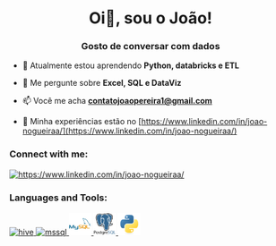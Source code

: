 <h1 align="center">Oi👋, sou o João!</h1>
<h3 align="center">Gosto de conversar com dados</h3>

- 🌱 Atualmente estou aprendendo **Python, databricks e ETL**

- 💬 Me pergunte sobre **Excel, SQL e DataViz**

- 📫 Você me acha **contatojoaopereira1@gmail.com**

- 📄 Minha experiências estão no [https://www.linkedin.com/in/joao-nogueiraa/](https://www.linkedin.com/in/joao-nogueiraa/)

<h3 align="left">Connect with me:</h3>
<p align="left">
<a href="https://linkedin.com/in/https://www.linkedin.com/in/joao-nogueiraa/" target="blank"><img align="center" src="https://raw.githubusercontent.com/rahuldkjain/github-profile-readme-generator/master/src/images/icons/Social/linked-in-alt.svg" alt="https://www.linkedin.com/in/joao-nogueiraa/" height="30" width="40" /></a>
</p>

<h3 align="left">Languages and Tools:</h3>
<p align="left"> <a href="https://hive.apache.org/" target="_blank" rel="noreferrer"> <img src="https://www.vectorlogo.zone/logos/apache_hive/apache_hive-icon.svg" alt="hive" width="40" height="40"/> </a> <a href="https://www.microsoft.com/en-us/sql-server" target="_blank" rel="noreferrer"> <img src="https://www.svgrepo.com/show/303229/microsoft-sql-server-logo.svg" alt="mssql" width="40" height="40"/> </a> <a href="https://www.mysql.com/" target="_blank" rel="noreferrer"> <img src="https://raw.githubusercontent.com/devicons/devicon/master/icons/mysql/mysql-original-wordmark.svg" alt="mysql" width="40" height="40"/> </a> <a href="https://www.postgresql.org" target="_blank" rel="noreferrer"> <img src="https://raw.githubusercontent.com/devicons/devicon/master/icons/postgresql/postgresql-original-wordmark.svg" alt="postgresql" width="40" height="40"/> </a> <a href="https://www.python.org" target="_blank" rel="noreferrer"> <img src="https://raw.githubusercontent.com/devicons/devicon/master/icons/python/python-original.svg" alt="python" width="40" height="40"/> </a> </p>
